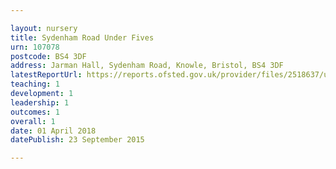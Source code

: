 ```yaml
---

layout: nursery
title: Sydenham Road Under Fives
urn: 107078
postcode: BS4 3DF
address: Jarman Hall, Sydenham Road, Knowle, Bristol, BS4 3DF
latestReportUrl: https://reports.ofsted.gov.uk/provider/files/2518637/urn/107078.pdf
teaching: 1
development: 1
leadership: 1
outcomes: 1
overall: 1
date: 01 April 2018 
datePublish: 23 September 2015

---
```


